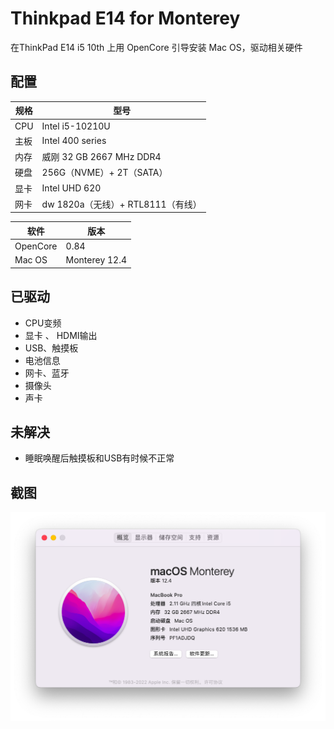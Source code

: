 # Thinkpad E14 for Monterey
在ThinkPad E14 i5 10th 上用 OpenCore 引导安装 Mac OS，驱动相关硬件

## 配置
|  规格 | 型号  |
| ------------- | ------------- |
| CPU | Intel  i5-10210U |
| 主板 | Intel 400 series |
| 内存 | 威刚 32 GB 2667 MHz DDR4 |
| 硬盘 | 256G（NVME）+ 2T（SATA）|
| 显卡 | Intel UHD 620 |
| 网卡 | dw 1820a（无线）+  RTL8111（有线）|

| 软件 | 版本 |
| ------------- | ------------- |
| OpenCore | 0.84 |
| Mac OS | Monterey 12.4 |

## 已驱动
+ CPU变频
+ 显卡 、 HDMI输出
+ USB、触摸板
+ 电池信息
+ 网卡、蓝牙
+ 摄像头
+ 声卡

## 未解决
+ 睡眠唤醒后触摸板和USB有时候不正常

## 截图
![](https://github.com/pangzhen/ThinkPad-E14-Hackintosh/blob/main/PNG/system.png)

